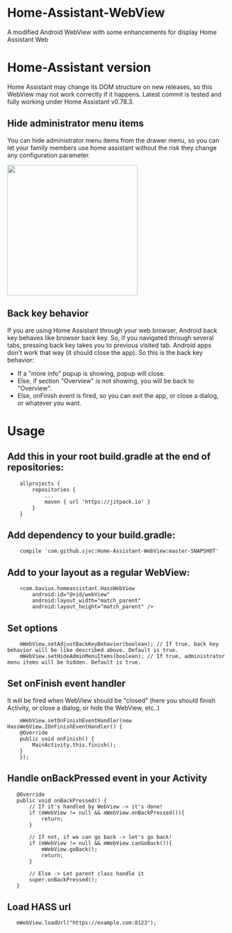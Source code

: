 # Home-Assistant-WebView
A modified Android WebView with some enhancements for display Home Assistant Web

# Home-Assistant version
Home Assistant may change its DOM structure on new releases, so this WebView may not work correctly if it happens. 
Latest commit is tested and fully working under Home Assistant v0.78.3.

## Hide administrator menu items
You can hide administrator menu items from the drawer menu, so you can let your family members use home assistant without the risk they change any configuration parameter.

<img src="https://github.com/sjvc/Home-Assistant-Launcher/blob/master/screenshots/no-admin-drawer.png?raw=true" width="300" />

## Back key behavior
If you are using Home Assistant through your web browser, Android back key behaves like browser back key. So, if you navigated through several tabs, pressing back key takes you to previous visited tab. Android apps don't work that way (it should close the app). So this is the back key behavior:

- If a "more info" popup is showing, popup will close.
- Else, if section "Overview" is not showing, you will be back to "Overview".
- Else, onFinish event is fired, so you can exit the app, or close a dialog, or whatever you want.

# Usage
## Add this in your root build.gradle at the end of repositories:
```
	allprojects {
		repositories {
			...
			maven { url 'https://jitpack.io' }
		}
	}
```

## Add dependency to your build.gradle:
```
    compile 'com.github.sjvc:Home-Assistant-WebView:master-SNAPSHOT'
```

## Add to your layout as a regular WebView:
```
    <com.baviux.homeassistant.HassWebView
        android:id="@+id/webView"
        android:layout_width="match_parent"
        android:layout_height="match_parent" />
```
## Set options
```
    mWebView.setAdjustBackKeyBehavior(boolean); // If true, back key behavior will be like described above. Default is true.
    mWebView.setHideAdminMenuItems(boolean); // If true, administrator menu items will be hidden. Default is true.
```
## Set onFinish event handler
It will be fired when WebView should be "closed" (here you should finish Activity, or close a dialog, or hide the WebView, etc..)
```
    mWebView.setOnFinishEventHandler(new HassWebView.IOnFinishEventHandler() {
	@Override
	public void onFinish() {
	    MainActivity.this.finish();
	}
    });
 ```
 ## Handle onBackPressed event in your Activity
 ```
    @Override
    public void onBackPressed() {
        // If it's handled by WebView -> it's done!
        if (mWebView != null && mWebView.onBackPressed()){
            return;
        }

        // If not, if we can go back -> let's go back!
        if (mWebView != null && mWebView.canGoBack()){
            mWebView.goBack();
            return;
        }

        // Else -> Let parent class handle it
        super.onBackPressed();
    }
 ```
 ## Load HASS url
 ```
    mWebView.loadUrl("https://example.com:8123");
 ```

